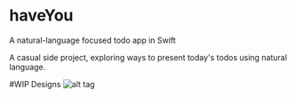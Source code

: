 # haveYou
A natural-language focused todo app in Swift

A casual side project, exploring ways to present today's todos using natural language.

#WIP Designs
![alt tag](http://immenor.com/img/haveYouIdeaMarch.png)
